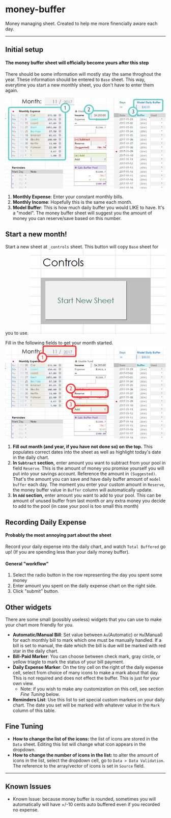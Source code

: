 # money-buffer
Money managing sheet. Created to help me more finencially aware each day. 

---
## Initial setup
#### The money buffer sheet will officially become yours after this step

There should be some information will mostly stay the same throghout the year. These information should be entered to `Base` sheet. This way, everytime you start a new monthly sheet, you don't have to enter them again.

![Alt text](fields_base.png "Edit these fields in Base sheet")

1. **Monthly Expense**: Enter your constant monthly bills. 
2. **Monthly Income**: Hopefully this is the same each month. 
3. **Model Buffer**: This is how much daily buffer you would LIKE to have. It's a "model". The money buffer sheet will suggest you the amount of money you can reserve/save based on this number. 


## Start a new month!

Start a new sheet at `_controls` sheet. This button will copy `Base` sheet for you to use.
![Alt text](controls_makeNew.png "Start a new month")

Fill in the following fields to get your month started.
![Alt text](fields_monthly.png "Edit these fields for your monthly sheet")

1. **Fill out month (and year, if you have not done so) on the top.** This populates correct dates into the sheet as well as highlight today's date in the daily chart.
2. **In `Subtract` section,** enter amount you want to subtract from your pool in field `Reserve`. This is the amount of money you promise yourself you will put into your savings account. Reference the amount in `(Suggested)`. That's the amount  you can save and have daily buffer amount of `model buffer` each day. The moment you enter your custom amount in `Reserve`, the money buffer value in `Buffer` column will automatically update.
4. **In `Add` section,** enter amount you want to add to your pool. This can be amount of unused buffer from last month or any extra money you decide to add to the pool (in case your pool is too small this month)

## Recording Daily Expense
#### Probably the most annoying part about the sheet

Record your daily expense into the daily chart, and watch `Total Buffered` go up! (If you are spending less than your daily money buffer).

#### General "workflow"
1. Select the radio button in the row representing the day you spent some money
2. Enter amount you spent on the daily expense chart on the right side. 
3. Click "submit" button.

## Other widgets
There are some small (possibly useless) widgets that you can use to make your chart more friendly for you.

* **Automatic/Manual Bill**: Set value between `Au`(Automatic) or `Ma`(Manual) for each monthly bill to mark which one must be manually handled. If a bill is set to manual, the date which the bill is due will be marked with red star in the daily chart.
* **Bill-Paid Marker**: You can choose between check mark, gray circle, or yellow triagle to mark the status of your bill payment. 
* **Daily Expense Marker**: On the tiny cell on the right of the daily expense cell, select from choice of many icons to make a mark about that day. This is not required and does not effect the buffer. This is just for your own view. 
  * Note: if you wish to make any customization on this cell, see section *Fine Tuning* below.
* **Reminders List**: Use this list to set special custom markers on your daily chart. The date you set will be marked with whatever value in the `Mark` column of this table.
 
## Fine Tuning
* **How to change the list of the icons:** the list of icons are stored in the `Data` sheet. Editing this list will change what icon appears in the dropdown.
* **How to change the number of icons in the list:** to alter the amount of icons in the list, select the dropdown cell, go to `Data > Data Validation`. The reference to the array/vector of icons is set in `Source` field.

---

## Known Issues 

* Known Issue: because money buffer is rounded, sometimes you will automatically will have +/-10 cents auto buffered even if you recorded no expense. 
